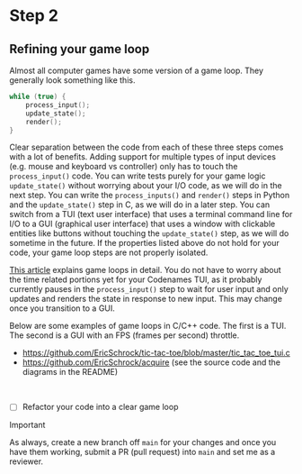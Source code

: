 # Step 2

## Refining your game loop

Almost all computer games have some version of a game loop. They generally look something like this.

```c
while (true) {
    process_input();
    update_state();
    render();
}
```

Clear separation between the code from each of these three steps comes with a lot of benefits. Adding support for multiple types of input devices (e.g. mouse and keyboard vs controller) only has to touch the `process_input()` code. You can write tests purely for your game logic `update_state()` without worrying about your I/O code, as we will do in the next step. You can write the `process_inputs()` and `render()` steps in Python and the `update_state()` step in C, as we will do in a later step. You can switch from a TUI (text user interface) that uses a terminal command line for I/O to a GUI (graphical user interface) that uses a window with clickable entities like buttons without touching the `update_state()` step, as we will do sometime in the future. If the properties listed above do not hold for your code, your game loop steps are not properly isolated.

[This article](https://gameprogrammingpatterns.com/game-loop.html) explains game loops in detail. You do not have to worry about the time related portions yet for your Codenames TUI, as it probably currently pauses in the `process_input()` step to wait for user input and only updates and renders the state in response to new input. This may change once you transition to a GUI.

Below are some examples of game loops in C/C++ code. The first is a TUI. The second is a GUI with an FPS (frames per second) throttle.

- https://github.com/EricSchrock/tic-tac-toe/blob/master/tic_tac_toe_tui.c
- https://github.com/EricSchrock/acquire (see the source code and the diagrams in the README)

&nbsp;

- [ ] Refactor your code into a clear game loop

> [!IMPORTANT]
> As always, create a new branch off `main` for your changes and once you have them working, submit a PR (pull request) into `main` and set me as a reviewer.
